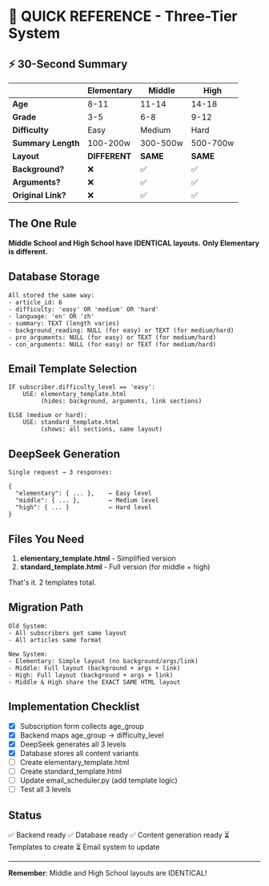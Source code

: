 # 🎯 QUICK REFERENCE - Three-Tier System

## ⚡ 30-Second Summary

| | Elementary | Middle | High |
|---|---|---|---|
| **Age** | 8-11 | 11-14 | 14-18 |
| **Grade** | 3-5 | 6-8 | 9-12 |
| **Difficulty** | Easy | Medium | Hard |
| **Summary Length** | 100-200w | 300-500w | 500-700w |
| **Layout** | **DIFFERENT** | **SAME** | **SAME** |
| **Background?** | ❌ | ✅ | ✅ |
| **Arguments?** | ❌ | ✅ | ✅ |
| **Original Link?** | ❌ | ✅ | ✅ |

## The One Rule

**Middle School and High School have IDENTICAL layouts.**
**Only Elementary is different.**

## Database Storage

```
All stored the same way:
- article_id: 6
- difficulty: 'easy' OR 'medium' OR 'hard'
- language: 'en' OR 'zh'
- summary: TEXT (length varies)
- background_reading: NULL (for easy) or TEXT (for medium/hard)
- pro_arguments: NULL (for easy) or TEXT (for medium/hard)
- con_arguments: NULL (for easy) or TEXT (for medium/hard)
```

## Email Template Selection

```
IF subscriber.difficulty_level == 'easy':
    USE: elementary_template.html
         (hides: background, arguments, link sections)

ELSE (medium or hard):
    USE: standard_template.html
         (shows: all sections, same layout)
```

## DeepSeek Generation

```
Single request → 3 responses:

{
  "elementary": { ... },    ← Easy level
  "middle": { ... },        ← Medium level  
  "high": { ... }           ← Hard level
}
```

## Files You Need

1. **elementary_template.html** - Simplified version
2. **standard_template.html** - Full version (for middle + high)

That's it. 2 templates total.

## Migration Path

```
Old System:
- All subscribers get same layout
- All articles same format

New System:
- Elementary: Simple layout (no background/args/link)
- Middle: Full layout (background + args + link)
- High: Full layout (background + args + link)
- Middle & High share the EXACT SAME HTML layout
```

## Implementation Checklist

- [x] Subscription form collects age_group
- [x] Backend maps age_group → difficulty_level
- [x] DeepSeek generates all 3 levels
- [x] Database stores all content variants
- [ ] Create elementary_template.html
- [ ] Create standard_template.html
- [ ] Update email_scheduler.py (add template logic)
- [ ] Test all 3 levels

## Status

✅ Backend ready
✅ Database ready
✅ Content generation ready
⏳ Templates to create
⏳ Email system to update

---

**Remember**: Middle and High School layouts are IDENTICAL!
